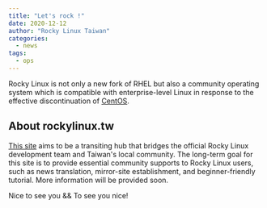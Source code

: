 ```yaml
---
title: "Let's rock !"
date: 2020-12-12
author: "Rocky Linux Taiwan"
categories:
  - news 
tags:
  - ops
---
```


Rocky Linux is not only a new fork of RHEL but also a community operating system
which is compatible with enterprise-level Linux in response to the effective discontinuation of [CentOS](https://www.centos.org/).

<!-- more -->

## About rockylinux.tw

[This site](https://rockylinux.tw) aims to be a transiting hub that bridges the official Rocky Linux development team
and Taiwan's local community. The long-term goal for this site is to provide essential community supports to Rocky Linux
users, such as news translation, mirror-site establishment, and beginner-friendly tutorial. More information will be
provided soon.

Nice to see you && To see you nice!